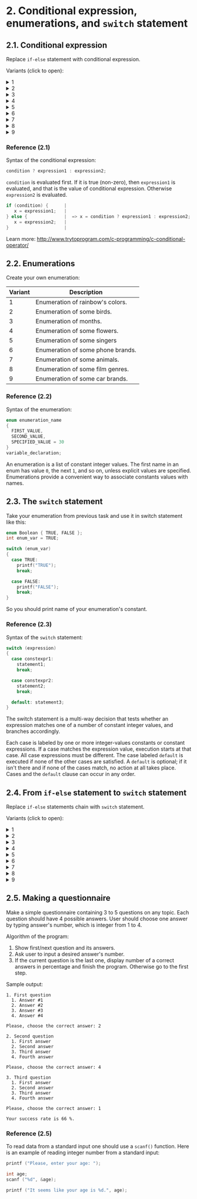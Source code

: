 # 2. Conditional expression, enumerations, and `switch` statement

## 2.1. Conditional expression

Replace `if-else` statement with conditional expression.

Variants (click to open):

<details>
<summary>1</summary>
<hr>

```c
double x = 23, y = 5.2, result;

if (x / 100 + y > 0)
{
  result = x * y
}
else
{
  result = 100 * x - y
}
```

<hr>
</details>

<details>
<summary>2</summary>
<hr>

```c
int f = 32, s = 12, result;

if (f / 5 < s * 2)
{
  result = f;
}
else
{
  result = s * s;
}
```

<hr>
</details>

<details>
<summary>3</summary>
<hr>

```c
char g = 'a', h = 'b', result;

if (g >= h)
{
  result = 'x';
}
else
{
  result = 'y';
}
```

<hr>
</details>

<details>
<summary>4</summary>
<hr>

```c
bool i = false, j = true, result;

if (i && j || !i && !j )
{
  result = i || j;
}
else
{
  result = i && j;
}
```

<hr>
</details>

<details>
<summary>5</summary>
<hr>

```c
bool e = true, f = false, result;

if (e && !f || !e && f)
{
  result = e && f;
}
else
{
  result = e || f;
}
```

<hr>
</details>

<details>
<summary>6</summary>
<hr>

```c
bool q = true, bool w = false, result;

if (!q == w || q)
{
  result = !q;
}
else
{
  result = w || q;
}
```

<hr>
</details>

<details>
<summary>7</summary>
<hr>

```c
double k = 251.2, l = 113.1, result;

if (k % 2 > l * 3)
{
  result = k / 5;
}
else
{
  result = l * l;
}
```

<hr>
</details>

<details>
<summary>8</summary>
<hr>

```c
int a = 1, b = 2, result;

if (a < b)
{
  result = a + b;
}
else
{
  result = a - b;
}
```

<hr>
</details>

<details>
<summary>9</summary>
<hr>

```c
double c = 3.14, d = 2.57, result;

if (c == d)
{
  result = c * d;
}
else
{
  result = c / d;
}
```

<hr>
</details>

### Reference (2.1)

Syntax of the conditional expression:

```c
condition ? expression1 : expression2;
```

`condition` is evaluated first. If it is true (non-zero), then `expression1` is evaluated, and that is the value of conditional expression. Otherwise `expression2` is evaluated.

```c
if (condition) {      |
   x = expression1;   |  
} else {              |  => x = condition ? expression1 : expression2;
   x = expression2;   |
}                     |
```

Learn more: http://www.trytoprogram.com/c-programming/c-conditional-operator/

## 2.2. Enumerations

Create your own enumeration:

| Variant | Description                              |
| ------- | ---------------------------------------- |
| 1       | Enumeration of rainbow's colors.         |
| 2       | Enumeration of some birds.               |
| 3       | Enumeration of months.                   |
| 4       | Enumeration of some flowers.             |
| 5       | Enumeration of some singers              |
| 6       | Enumeration of some phone brands.        |
| 7       | Enumeration of some animals.             |
| 8       | Enumeration of some film genres.         |
| 9       | Enumeration of some car brands.          |

### Reference (2.2)

Syntax of the enumeration:

```c
enum enumeration_name
{
  FIRST_VALUE,
  SECOND_VALUE,
  SPECIFIED_VALUE = 30
}
variable_declaration;
```

An enumeration is a list of constant integer values. The first name in an enum has value `0`, the next `1`, and so on, unless explicit values are specified. Enumerations provide a convenient way to associate constants values with names.

## 2.3. The `switch` statement

Take your enumeration from previous task and use it in switch statement like this:

```c
enum Boolean { TRUE, FALSE };
int enum_var = TRUE;

switch (enum_var)
{
  case TRUE:
    printf("TRUE");
    break;

  case FALSE:
    printf("FALSE");
    break;
}
```

So you should print name of your enumeration's constant.

### Reference (2.3)

Syntax of the `switch` statement:

```c
switch (expression)
{
  case constexpr1:
    statement1;
    break;

  case constexpr2:
    statement2;
    break;

  default: statement3;
}
```

The switch statement is a multi-way decision that tests whether an expression matches one of a number of constant integer values, and branches accordingly.

Each case is labeled by one or more integer-values constants or constant expressions. If a case matches the expression value, execution starts at that case. All case expressions must be different. The case labeled `default` is executed if none of the other cases are satisfied. A `default` is optional; if it isn't there and if none of the cases match, no action at all takes place. Cases and the `default` clause can occur in any order.

## 2.4. From `if-else` statement to `switch` statement

Replace `if-else` statements chain with `switch` statement.

Variants (click to open):

<details>
<summary>1</summary>
<hr>

```c
int number = 200;

if (number == 100 || number == 200)
{
  printf("100 || 200");
}
else if (number == 300 || number == 400 || number == 500)
{
  printf("300");
}
else if (number == 400 || number == 500)
{
  printf("400 || 500");
}
else
{
  printf("wrong value");
}
```

<hr>
</details>

<details>
<summary>2</summary>
<hr>

```c
enum Animal { CAT, DOG, SNAKE, CROCODILE };
int animal = SNAKE;

if (animal == CAT)
{
  printf("CAT");
}
else if (animal == DOG)
{
  printf("BLUE");
}
else if (animal == SNAKE || animal == CROCODILE)
{
  printf("SNAKE || CROCODILE");
}
else
{
  printf("wrong value");
}
```

<hr>
</details>

<details>
<summary>3</summary>
<hr>

```c
int number = 42;

if (number == 1)
{
  printf("1");
}
else if (number ==  2 || number ==  3)
{
  printf("2 || 3");
}
else
{
  printf("wrong value");
}
```

<hr>
</details>
<details>
<summary>4</summary>
<hr>

```c
int year = 2012;

if (year == 1147)
{
  printf("Moscow");
}
else if (year == 1760)
{
  printf("Izhevsk");
}
else if (year == 1005)
{
  printf("Kazan");
}
else
{
  printf("wrong value");
}
```

<hr>
</details>

<details>
<summary>5</summary>
<hr>

```c
enum Color { GREEN, BLUE, RED, ORANGE };
int color = ORANGE;

if (color == GREEN)
{
  printf("GREEN");
}
else if (color == BLUE)
{
  printf("BLUE");
}
else if (color == RED || color == ORANGE)
{
  printf("RED || ORANGE");
}
else
{
  printf("wrong value");
}
```

<hr>
</details>

<details>
<summary>6</summary>
<hr>

```c
enum COUNTRY { RUSSIA, USA, UK, FRANCE, SPAIN, MEXICO };
int country = RUSSIA;

if (country == CAT)
{
  printf("RUSSIAN");
}
else if (country == USA || country == UK)
{
  printf("ENGLISH");
}
else if (country == FRANCE)
{
  printf("FRENCH");
}
else if (country == SPAIN || country == MEXICO)
{
  printf("SPANISH");
}
else
{
  printf("wrong value");
}
```

<hr>
</details>

<details>
<summary>7</summary>
<hr>

```c
char symbol = 'F';

if (symbol == 'A' || symbol ==  'B')
{
  printf("A || B");
}
else if (symbol ==  'C')
{
  printf("C");
}
else
{
  printf("wrong value");
}
```

<hr>
</details>

<details>
<summary>8</summary>
<hr>

```c
char symbol = 'Z';

if (symbol == 'Q')
{
  printf("Q");
}
else if (symbol ==  'R' || symbol ==  'r')
{
  printf("R || r");
}
else if (symbol ==  'S' || symbol ==  's')
{
  printf("S || s");
}
else
{
  printf("wrong value");
}
```

<hr>
</details>

<details>
<summary>9</summary>
<hr>

```c
enum MONTH { DEC, JUN, FEB, APR, MAR, MAY, JUN };
int month = JUN;

if (month == DEC || month == JUN || month == FEB)
{
  printf("WINTER");
}
else if (month == APR || month == MAR || month == MAY)
{
  printf("SPRING");
}
else if (month == JUN)
{
  printf("SUMMER");
}
else
{
  printf("wrong value");
}
```

<hr>
</details>

## 2.5. Making a questionnaire

Make a simple questionnaire containing 3 to 5 questions on any topic. Each question should have 4 possible answers. User should choose one answer by typing answer's number, which is integer from 1 to 4.

Algorithm of the program:

1. Show first/next question and its answers.
2. Ask user to input a desired answer's number.
3. If the current question is the last one, display number of a correct answers in percentage and finish the program. Otherwise go to the first step.

Sample output:

```
1. First question
  1. Answer #1
  2. Answer #2
  3. Answer #3
  4. Answer #4

Please, choose the correct answer: 2

2. Second question
  1. First answer
  2. Second answer
  3. Third answer
  4. Fourth answer

Please, choose the correct answer: 4

3. Third question
  1. First answer
  2. Second answer
  3. Third answer
  4. Fourth answer

Please, choose the correct answer: 1

Your success rate is 66 %.
```

### Reference (2.5)

To read data from a standard input one should use a `scanf()` function. Here is an example of reading integer number from a standard input:

```c
printf ("Please, enter your age: ");

int age;
scanf ("%d", &age);

printf ("It seems like your age is %d.", age);
```
